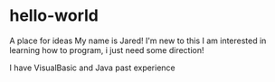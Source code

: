 # hello-world
A place for ideas
My name is Jared! I'm new to this
I am interested in learning how to program, i just need some direction!

I have VisualBasic and Java past experience
